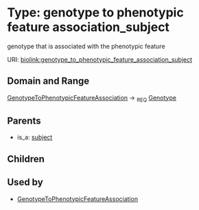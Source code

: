 
# Type: genotype to phenotypic feature association_subject


genotype that is associated with the phenotypic feature

URI: [biolink:genotype_to_phenotypic_feature_association_subject](https://w3id.org/biolink/vocab/genotype_to_phenotypic_feature_association_subject)


## Domain and Range

[GenotypeToPhenotypicFeatureAssociation](GenotypeToPhenotypicFeatureAssociation.md) ->  <sub>REQ</sub> [Genotype](Genotype.md)

## Parents

 *  is_a: [subject](subject.md)

## Children


## Used by

 * [GenotypeToPhenotypicFeatureAssociation](GenotypeToPhenotypicFeatureAssociation.md)
